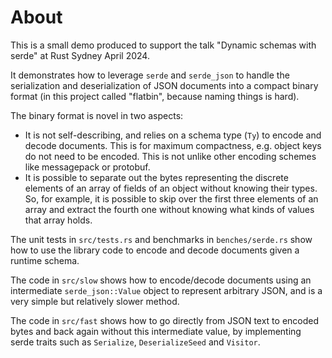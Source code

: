 # About

This is a small demo produced to support the talk "Dynamic schemas with serde" at Rust Sydney April 2024.

It demonstrates how to leverage `serde` and `serde_json` to handle the serialization and deserialization of JSON documents into a compact binary format (in this project called "flatbin", because naming things is hard).

The binary format is novel in two aspects:

- It is not self-describing, and relies on a schema type (`Ty`) to encode and decode documents. This is for maximum compactness, e.g. object keys do not need to be encoded. This is not unlike other encoding schemes like messagepack or protobuf.
- It is possible to separate out the bytes representing the discrete elements of an array of fields of an object without knowing their types. So, for example, it is possible to skip over the first three elements of an array and extract the fourth one without knowing what kinds of values that array holds.

The unit tests in `src/tests.rs` and benchmarks in `benches/serde.rs` show how to use the library code to encode and decode documents given a runtime schema.

The code in `src/slow` shows how to encode/decode documents using an intermediate `serde_json::Value` object to represent arbitrary JSON, and is a very simple but relatively slower method.

The code in `src/fast` shows how to go directly from JSON text to encoded bytes and back again without this intermediate value, by implementing serde traits such as `Serialize`, `DeserializeSeed` and `Visitor`.
